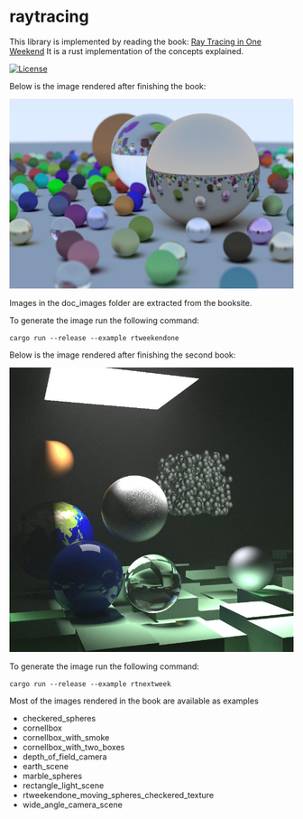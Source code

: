 # raytracing
This library is implemented by reading the book: [Ray Tracing in One Weekend](https://raytracing.github.io/books/RayTracingInOneWeekend.html)
It is a rust implementation of the concepts explained.

[![License](https://img.shields.io/github/license/Srikrishna31/raytracing?style=for-the-badge)](https://github.com/Srikrishna31/raytracing/main/LICENSE)

Below is the image rendered after finishing the book:

![](./generated_images/image_rtweekend_one_final_scene.jpg)

Images in the doc_images folder are extracted from the booksite.

To generate the image run the following command:

```
cargo run --release --example rtweekendone
```

Below is the image rendered after finishing the second book:

![](./generated_images/image_rtnextweek.jpg)

To generate the image run the following command:

```
cargo run --release --example rtnextweek
```

Most of the images rendered in the book are available as examples
* checkered_spheres
* cornellbox
* cornellbox_with_smoke
* cornellbox_with_two_boxes
* depth_of_field_camera
* earth_scene
* marble_spheres
* rectangle_light_scene
* rtweekendone_moving_spheres_checkered_texture
* wide_angle_camera_scene
